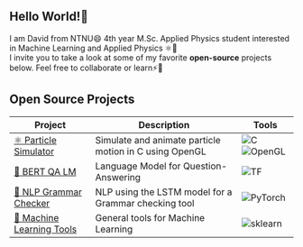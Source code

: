 ## Hello World!👋 
I am David from NTNU😄 4th year M.Sc. Applied Physics student interested in Machine Learning and Applied Physics ⚛️🤖 <br>
I invite you to take a look at some of my favorite **open-source** projects below. Feel free to collaborate or learn⚡🐍 <br>
## Open Source Projects
| Project | Description | Tools |
|---------|-------------|-------|
| [⚛️ Particle Simulator](https://github.com/davidomanovic/particle-simulator) | Simulate and animate particle motion in C using OpenGL | ![C](https://img.shields.io/badge/c-%2300599C.svg?style=for-the-badge&logo=c&logoColor=white) ![OpenGL](https://img.shields.io/badge/OpenGL-%23FFFFFF.svg?style=for-the-badge&logo=opengl) |
| [🧠 BERT QA LM](https://github.com/davidomanovic/bert-qa-model) | Language Model for Question-Answering | ![TF](https://img.shields.io/badge/TF-black?style=flat-square&logo=tensorflow) |
| [📖 NLP Grammar Checker](https://github.com/davidomanovic/nlp-lstm-grammar) | NLP using the LSTM model for a Grammar checking tool | ![PyTorch](https://img.shields.io/badge/PyTorch-black?style=flat-square&logo=pytorch)|
| [🤖 Machine Learning Tools](https://github.com/davidomanovic/machine-learning-tools) | General tools for Machine Learning | ![sklearn](https://img.shields.io/badge/scikit--learn-F7931E?style=flat-square&logo=scikit-learn&logoColor=white)|




<!--
**davidomanovic/davidomanovic** is a ✨ _special_ ✨ repository because its `README.md` (this file) appears on your GitHub profile.

Here are some ideas to get you started:

- 🔭 I’m currently working on ...
- 🌱 I’m currently learning ...
- 👯 I’m looking to collaborate on ...
- 🤔 I’m looking for help with ...
- 💬 Ask me about ...
- 📫 How to reach me: ...
- 😄 Pronouns: ...
- ⚡ Fun fact: ...
-->

